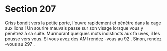 # Section 207

Griss bondit vers la petite porte, l'ouvre rapidement et pénètre dans la cage aux lions ! Un
sourire mauvais passe sur son visage lorsque vous y pénétrez à sa suite. Murmurant
quelques mots indistincts aux fa uves, il les pousse vers vous. Si vous avez des AMI
rendez -vous au  92 . Sinon, rendez -vous au  297 .